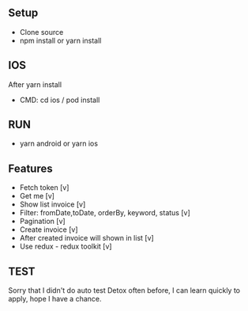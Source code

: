 ## Setup

- Clone source
- npm install or yarn install

## IOS

After yarn install

- CMD: cd ios / pod install

## RUN

- yarn android or yarn ios

## Features

- Fetch token [v]
- Get me [v]
- Show list invoice [v]
- Filter: fromDate,toDate, orderBy, keyword, status [v]
- Pagination [v]
- Create invoice [v]
- After created invoice will shown in list [v]
- Use redux - redux toolkit [v]

## TEST

Sorry that I didn't do auto test Detox often before, I can learn quickly to apply, hope I have a chance.
